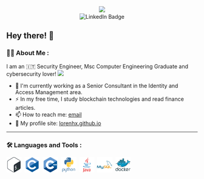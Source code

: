 <div id="header" align="center">
<div id="header" align="center">
  <img src="https://media.giphy.com/media/v1.Y2lkPTc5MGI3NjExeHI1bmh1bmhvNXRieGJzb255cGpjMDV1enh1N3VjY2lhMzB4M3VpNyZlcD12MV9pbnRlcm5hbF9naWZfYnlfaWQmY3Q9Zw/unxCGmTuBvwo2djRLA/giphy.gif" width="500"/>
</div>
</div>
<div id="badges" align="center">
  <img src="https://img.shields.io/badge/LinkedIn-blue?style=for-the-badge&logo=linkedin&logoColor=white" alt="LinkedIn Badge"/>
</a>
</div>

##  Hey there! :wave:
 


### :man_technologist: About Me :
I am an :it: Security Engineer, Msc Computer Engineering Graduate and cybersecurity lover! <img src="https://media.giphy.com/media/WUlplcMpOCEmTGBtBW/giphy.gif" width="30">
- :closed_lock_with_key: I'm currently working as a Senior Consultant in the Identity and Access Management area.
- :zap: In my free time, I study blockchain technologies and read finance articles.
- :mailbox: How to reach me: [email](mailto:lorenzopannone@gmail.com)
- :newspaper: My profile site: [lorenhx.github.io](https://lorenhx.github.io/)




---

### :hammer_and_wrench: Languages and Tools :
<div>
  <img src="https://github.com/devicons/devicon/blob/master/icons/bash/bash-original.svg" title="bash" alt="bash" width="40" height="40"/>&nbsp;
  <img src="https://github.com/devicons/devicon/blob/master/icons/c/c-original.svg" title="C" alt="C" width="40" height="40"/>&nbsp;
  <img src="https://github.com/devicons/devicon/blob/master/icons/cplusplus/cplusplus-original.svg" title="Cp" alt="Cp" width="40" height="40"/>&nbsp;
  <img src="https://github.com/devicons/devicon/blob/master/icons/python/python-original-wordmark.svg" title="Python" alt="Python" width="40" height="40"/>&nbsp;
  <img src="https://github.com/devicons/devicon/blob/master/icons/java/java-original-wordmark.svg" title="Java" alt="Java" width="40" height="40"/>&nbsp;
  <img src="https://github.com/devicons/devicon/blob/master/icons/mysql/mysql-original-wordmark.svg" title="MySQL"  alt="MySQL" width="40" height="40"/>&nbsp;
  <img src="https://github.com/devicons/devicon/blob/master/icons/docker/docker-original-wordmark.svg" title="Docker" **alt="Docker" width="40" height="40"/>
 
  
</div>
